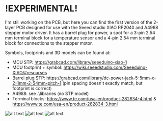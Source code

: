 # !EXPERIMENTAL!

I'm still working on the PCB, but here you can find the first version of the 2-layer PCB designed for use with the Seeed studio XIAO RP2040 and A4988 stepper motor driver. It has a barrel plug for power, a spot for a 3-pin 2.54 mm terminal block for a temperature sensor and a 4-pin 2.54 mm terminal block for connections to the stepper motor.

Symbols, footprints and 3D models can be found at:
- MCU STP: https://grabcad.com/library/seeeduino-xiao-1
- MCU footprint + symbol: https://wiki.seeedstudio.com/Seeeduino-XIAO/#resourses
- Barrel plug STP: https://grabcad.com/library/dc-power-jack-5-5mm-x-2-1mm-2-54mm-pitch-1 (pin spacing doesn't exactly match, but footprint is correct)
- A4988: see .\libraries (no STP model)
- Terminal blocks: https://www.te.com/usa-en/product-282834-4.html & https://www.te.com/usa-en/product-282834-3.html

![alt text]([https://github.com/GeneralSyb/Step-moonlite-astrofocus/blob/main/focuser-pcb/EZFocus_pcb.png])
![alt text]([https://github.com/GeneralSyb/Step-moonlite-astrofocus/blob/main/focuser-pcb/EZFocus_schematic.png])
![alt text]([https://github.com/GeneralSyb/Step-moonlite-astrofocus/blob/main/focuser-pcb/EZFocus_3d.png])
